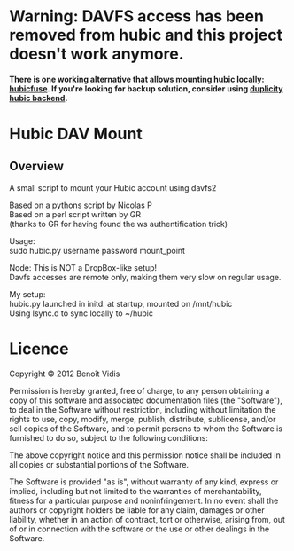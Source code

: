 # Warning: DAVFS access has been removed from hubic and this project doesn't work anymore. 

#### There is one working alternative that allows mounting hubic locally: [hubicfuse](https://github.com/TurboGit/hubicfuse). If you're looking for backup solution, consider using [duplicity hubic backend](http://duplicity.nongnu.org/duplicity.1.html).



# Hubic DAV Mount

## Overview

A small script to mount your Hubic account using davfs2

Based on a pythons script by Nicolas P  
Based on a perl script written by GR    
  (thanks to GR for having found the ws authentification trick)   

Usage:  
	sudo hubic.py username password mount_point

Node: This is NOT a DropBox-like setup!  
Davfs accesses are remote only, making them very slow on regular usage.

My setup:  
	hubic.py launched in initd. at startup, mounted on /mnt/hubic  
	Using lsync.d to sync locally to ~/hubic   




# Licence
 Copyright © 2012 Benoît Vidis

Permission is hereby granted, free of charge, to any person obtaining a copy of this software and associated documentation files (the "Software"), to deal in the Software without restriction, including without limitation the rights to use, copy, modify, merge, publish, distribute, sublicense, and/or sell copies of the Software, and to permit persons to whom the Software is furnished to do so, subject to the following conditions:

The above copyright notice and this permission notice shall be included in all copies or substantial portions of the Software.

The Software is provided "as is", without warranty of any kind, express or implied, including but not limited to the warranties of merchantability, fitness for a particular purpose and noninfringement. In no event shall the authors or copyright holders be liable for any claim, damages or other liability, whether in an action of contract, tort or otherwise, arising from, out of or in connection with the software or the use or other dealings in the Software.
